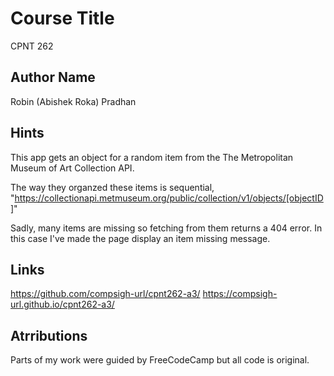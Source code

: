# Course Title
CPNT 262

## Author Name
Robin (Abishek Roka) Pradhan

## Hints
This app gets an object for a random item from the The Metropolitan Museum of Art Collection API.

The way they organzed these items is sequential, 
"https://collectionapi.metmuseum.org/public/collection/v1/objects/[objectID]"

Sadly, many items are missing so fetching from them returns a 404 error. In this case I've made the page display an item missing message. 

## Links
https://github.com/compsigh-url/cpnt262-a3/
https://compsigh-url.github.io/cpnt262-a3/

## Atrributions
Parts of my work were guided by FreeCodeCamp but all code is original. 
